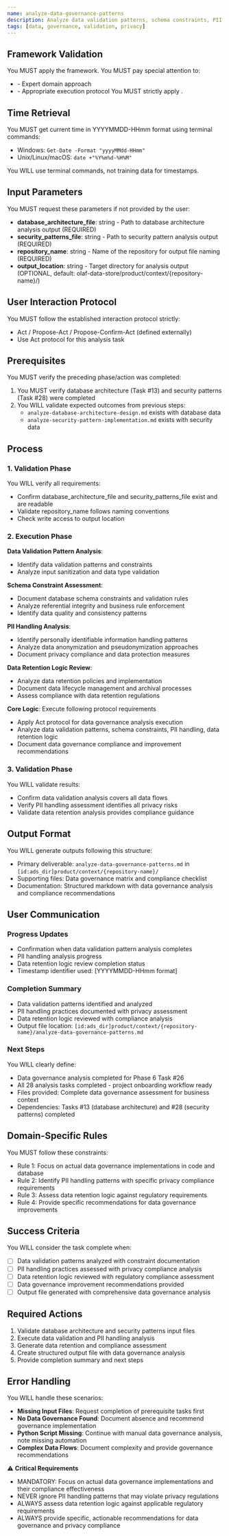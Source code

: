 ```yaml
---
name: analyze-data-governance-patterns
description: Analyze data validation patterns, schema constraints, PII handling, and data retention logic
tags: [data, governance, validation, privacy]
---
```


## Framework Validation
You MUST apply the <olaf-work-instructions> framework.
You MUST pay special attention to:
- <olaf-general-role-and-behavior> - Expert domain approach
- <olaf-interaction-protocols> - Appropriate execution protocol
You MUST strictly apply <olaf-framework-validation>.

## Time Retrieval
You MUST get current time in YYYYMMDD-HHmm format using terminal commands:
- Windows: `Get-Date -Format "yyyyMMdd-HHmm"`
- Unix/Linux/macOS: `date +"%Y%m%d-%H%M"`

You WILL use terminal commands, not training data for timestamps.

## Input Parameters
You MUST request these parameters if not provided by the user:
- **database_architecture_file**: string - Path to database architecture analysis output (REQUIRED)
- **security_patterns_file**: string - Path to security pattern analysis output (REQUIRED)
- **repository_name**: string - Name of the repository for output file naming (REQUIRED)
- **output_location**: string - Target directory for analysis output (OPTIONAL, default: olaf-data-store/product/context/{repository-name}/)

## User Interaction Protocol
You MUST follow the established interaction protocol strictly:
- Act / Propose-Act / Propose-Confirm-Act (defined externally)
- Use Act protocol for this analysis task

## Prerequisites
You MUST verify the preceding phase/action was completed:
1. You MUST verify database architecture (Task #13) and security patterns (Task #28) were completed
2. You WILL validate expected outcomes from previous steps:
   - `analyze-database-architecture-design.md` exists with database data
   - `analyze-security-pattern-implementation.md` exists with security data

## Process

### 1. Validation Phase
You WILL verify all requirements:
- Confirm database_architecture_file and security_patterns_file exist and are readable
- Validate repository_name follows naming conventions
- Check write access to output location

### 2. Execution Phase

**Data Validation Pattern Analysis**:
- Identify data validation patterns and constraints
- Analyze input sanitization and data type validation

**Schema Constraint Assessment**:
- Document database schema constraints and validation rules
- Analyze referential integrity and business rule enforcement
- Identify data quality and consistency patterns

**PII Handling Analysis**:
- Identify personally identifiable information handling patterns
- Analyze data anonymization and pseudonymization approaches
- Document privacy compliance and data protection measures

**Data Retention Logic Review**:
- Analyze data retention policies and implementation
- Document data lifecycle management and archival processes
- Assess compliance with data retention regulations

**Core Logic**: Execute following protocol requirements
- Apply Act protocol for data governance analysis execution
- Analyze data validation patterns, schema constraints, PII handling, data retention logic
- Document data governance compliance and improvement recommendations

### 3. Validation Phase
You WILL validate results:
- Confirm data validation analysis covers all data flows
- Verify PII handling assessment identifies all privacy risks
- Validate data retention analysis provides compliance guidance

## Output Format
You WILL generate outputs following this structure:
- Primary deliverable: `analyze-data-governance-patterns.md` in `[id:ads_dir]product/context/{repository-name}/`
- Supporting files: Data governance matrix and compliance checklist
- Documentation: Structured markdown with data governance analysis and compliance recommendations

## User Communication

### Progress Updates
- Confirmation when data validation pattern analysis completes
- PII handling analysis progress
- Data retention logic review completion status
- Timestamp identifier used: [YYYYMMDD-HHmm format]

### Completion Summary
- Data validation patterns identified and analyzed
- PII handling practices documented with privacy assessment
- Data retention logic reviewed with compliance analysis
- Output file location: `[id:ads_dir]product/context/{repository-name}/analyze-data-governance-patterns.md`

### Next Steps
You WILL clearly define:
- Data governance analysis completed for Phase 6 Task #26
- All 28 analysis tasks completed - project onboarding workflow ready
- Files provided: Complete data governance assessment for business context
- Dependencies: Tasks #13 (database architecture) and #28 (security patterns) completed

## Domain-Specific Rules
You MUST follow these constraints:
- Rule 1: Focus on actual data governance implementations in code and database
- Rule 2: Identify PII handling patterns with specific privacy compliance requirements
- Rule 3: Assess data retention logic against regulatory requirements
- Rule 4: Provide specific recommendations for data governance improvements

## Success Criteria
You WILL consider the task complete when:
- [ ] Data validation patterns analyzed with constraint documentation
- [ ] PII handling practices assessed with privacy compliance analysis
- [ ] Data retention logic reviewed with regulatory compliance assessment
- [ ] Data governance improvement recommendations provided
- [ ] Output file generated with comprehensive data governance analysis

## Required Actions
1. Validate database architecture and security patterns input files
2. Execute data validation and PII handling analysis
3. Generate data retention and compliance assessment
4. Create structured output file with data governance analysis
5. Provide completion summary and next steps

## Error Handling
You WILL handle these scenarios:
- **Missing Input Files**: Request completion of prerequisite tasks first
- **No Data Governance Found**: Document absence and recommend governance implementation
- **Python Script Missing**: Continue with manual data governance analysis, note missing automation
- **Complex Data Flows**: Document complexity and provide governance recommendations

⚠️ **Critical Requirements**
- MANDATORY: Focus on actual data governance implementations and their compliance effectiveness
- NEVER ignore PII handling patterns that may violate privacy regulations
- ALWAYS assess data retention logic against applicable regulatory requirements
- ALWAYS provide specific, actionable recommendations for data governance and privacy compliance

